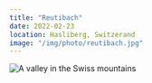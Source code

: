 ```yaml
---
title: "Reutibach"
date: 2022-02-23
location: Hasliberg, Switzerand
image: "/img/photo/reutibach.jpg"
---
```


![A valley in the Swiss mountains](/img/photo/reutibach.jpg)
